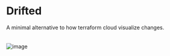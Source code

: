 # Drifted
A minimal alternative to how terraform cloud visualize changes. 
<br/>
<br/>
<br/>
![image](https://github.com/user-attachments/assets/12aacfd5-4237-45c5-b9c1-b99088a4af58)
